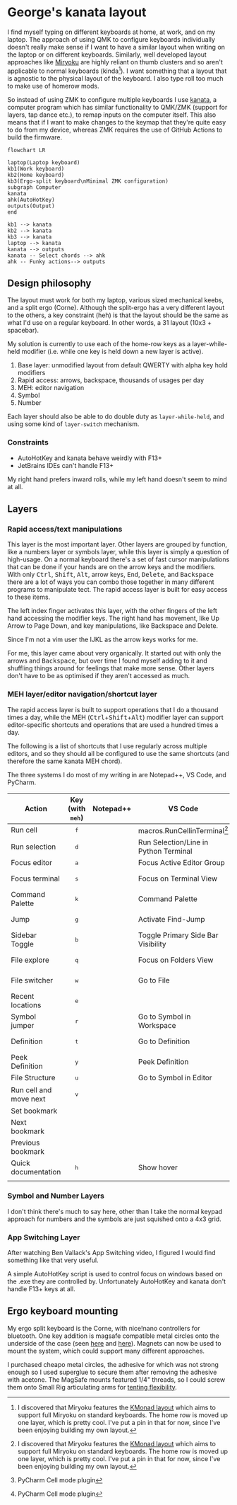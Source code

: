# George's kanata layout

I find myself typing on different keyboards at home, at work, and on my laptop. The approach of using QMK to configure keyboards individually doesn't really make sense if I want to have a similar layout when writing on the laptop or on different keyboards. Similarly, well developed layout approaches like [Miryoku](https://github.com/manna-harbour/miryoku/) are highly reliant on thumb clusters and so aren't applicable to normal keyboards (kinda[^1]). I want something that a layout that is agnostic to the physical layout of the keyboard. I also type roll too much to make use of homerow mods.

[^1]: I discovered that Miryoku features the [KMonad layout](https://github.com/manna-harbour/miryoku_kmonad) which aims to support full Miryoku on standard keyboards. The home row is moved up one layer, which is pretty cool. I've put a pin in that for now, since I've been enjoying building my own layout.

So instead of using ZMK to configure multiple keyboards I use [kanata](https://github.com/jtroo/kanata), a computer program which has similar functionality to QMK/ZMK (support for layers, tap dance etc.), to remap inputs on the computer itself. This also means that if I want to make changes to the keymap that they're quite easy to do from my device, whereas ZMK requires the use of GitHub Actions to build the firmware.

```mermaid
flowchart LR

laptop(Laptop keyboard)
kb1(Work keyboard)
kb2(Home keyboard)
kb3(Ergo-split keyboard\nMinimal ZMK configuration)
subgraph Computer
kanata
ahk(AutoHotKey)
outputs(Output)
end

kb1 --> kanata
kb2 --> kanata
kb3 --> kanata
laptop --> kanata
kanata --> outputs
kanata -- Select chords --> ahk
ahk -- Funky actions--> outputs
```

## Design philosophy

The layout must work for both my laptop, various sized mechanical keebs, and a split ergo (Corne). Although the split-ergo has a very different layout to the others, a key constraint (heh) is that the layout should be the same as what I'd use on a regular keyboard. In other words, a 31 layout (10x3 + spacebar).

My solution is currently to use each of the home-row keys as a layer-while-held modifier (i.e. while one key is held down a new layer is active). 

1. Base layer: unmodified layout from default QWERTY with alpha key hold modifiers
2. Rapid access: arrows, backspace, thousands of usages per day
3. MEH: editor navigation
4. Symbol
5. Number


Each layer should also be able to do double duty as `layer-while-held`, and using some kind of `layer-switch` mechanism.

### Constraints

- AutoHotKey and kanata behave weirdly with F13+
- JetBrains IDEs can't handle F13+

My right hand prefers inward rolls, while my left hand doesn't seem to mind at all.

## Layers

### Rapid access/text manipulations
This layer is the most important layer. Other layers are grouped by function, like a numbers layer or symbols layer, while this layer is simply a question of high-usage. On a normal keyboard there's a set of fast cursor manipulations that can be done if your hands are on the arrow keys and the modifiers. With only <kbd>Ctrl</kbd>, <kbd>Shift</kbd>, <kbd>Alt</kbd>, arrow keys, <kbd>End</kbd>, <kbd>Delete</kbd>, and <kbd>Backspace</kbd> there are a lot of ways you can combo those together in many different programs to manipulate tect. The rapid access layer is built for easy access to these items.

The left index finger activates this layer, with the other fingers of the left hand accessing the modifier keys. The right hand has movement, like Up Arrow to Page Down, and key manipulations, like Backspace and Delete.

Since I'm not a vim user the IJKL as the arrow keys works for me.

For me, this layer came about very organically. It started out with only the arrows and <kbd>Backspace</kbd>, but over time I found myself adding to it and shuffling things around for feelings that make more sense. Other layers don't have to be as optimised if they aren't accessed as much.

### MEH layer/editor navigation/shortcut layer

The rapid access layer is built to support operations that I do a thousand times a day, while the MEH (<kbd>Ctrl</kbd>+<kbd>Shift</kbd>+<kbd>Alt</kbd>) modifier layer can support editor-specific shortcuts and operations that are used a hundred times a day.

The following is a list of shortcuts that I use regularly across multiple editors, and so they should all be configured to use the same shortcuts (and therefore the same kanata MEH chord).

The three systems I do most of my writing in are Notepad++, VS Code, and PyCharm.

| Action                 | Key (with <kbd>meh</kbd>) | Notepad++ | VS Code                               | PyCharm                    |
| ---------------------- |:-------------------------:| --------- | ------------------------------------- | -------------------------- |
| Run cell               |        <kbd>f</kbd>       |           | macros.RunCellinTerminal[^1]          | Run Cell[^2]               |
| Run selection          |        <kbd>d</kbd>       |           | Run Selection/Line in Python Terminal |                            |
| Focus editor           |        <kbd>a</kbd>       |           | Focus Active Editor Group             | Focus editor               |
| Focus terminal         |        <kbd>s</kbd>       |           | Focus on Terminal View                | Python console             |
| Command Palette        |        <kbd>k</kbd>       |           | Command Palette                       | Find Action                |
| Jump                   |        <kbd>g</kbd>       |           | Activate Find-Jump                    | Acejump Activate           |
| Sidebar Toggle         |        <kbd>b</kbd>       |           | Toggle Primary Side Bar Visibility    |                            |
| File explore           |        <kbd>q</kbd>       |           | Focus on Folders View                 | Tool Windows > Project     |
| File switcher          |        <kbd>w</kbd>       |           | Go to File                            | View Recent Files          |
| Recent locations       |        <kbd>e</kbd>       |           |                                       | Recent Locations           |
| Symbol jumper          |        <kbd>r</kbd>       |           | Go to Symbol in Workspace             | Go to Symbol               |
| Definition             |        <kbd>t</kbd>       |           | Go to Definition                      | Go to Declaration          |
| Peek Definition        |        <kbd>y</kbd>       |           | Peek Definition                       | Quick Definition           |
| File Structure         |        <kbd>u</kbd>       |           | Go to Symbol in Editor                | File Structure             |
| Run cell and move next |        <kbd>v</kbd>       |           |                                       | Run Cell and Move Next[^2] |
| Set bookmark           |                           |           |                                       |                            |
| Next bookmark          |                           |           |                                       |                            |
| Previous bookmark      |                           |           |                                       |                            |
| Quick documentation    |        <kbd>h</kbd>       |           | Show hover                            | Quick Documentation        |
|                        |                           |           |                                       |                            |

[^1]: Macros plugin from ctf0
[^2]: PyCharm Cell mode plugin

### Symbol and Number Layers
I don't think there's much to say here, other than I take the normal keypad approach for numbers and the symbols are just squished onto a 4x3 grid.

### App Switching Layer

After watching Ben Vallack's App Switching video, I figured I would find something like that very useful.

A simple AutoHotKey script is used to control focus on windows based on the .exe they are controlled by. Unfortunately AutoHotKey and kanata don't handle F13+ keys at all.

## Ergo keyboard mounting

My ergo split keyboard is the Corne, with nice!nano controllers for bluetooth.
One key addition is magsafe compatible metal circles onto the underside of the case (seen [here](https://github.com/SethMilliken/swept-corne-zmk/tree/magsafe-mount) and [here](https://evantravers.com/articles/2023/04/06/magsafe-tenting-and-wearable-keyboards/)). Magnets can now be used to mount the system, which could support many different approaches.

I purchased cheapo metal circles, the adhesive for which was not strong enough so I used superglue to secure them after removing the adhesive with acetone. The MagSafe mounts featured 1/4" threads, so I could screw them onto Small Rig articulating arms for [tenting flexibility](https://www.reddit.com/r/ErgoMechKeyboards/comments/11o8rna/my_fav_tenting_solution/).